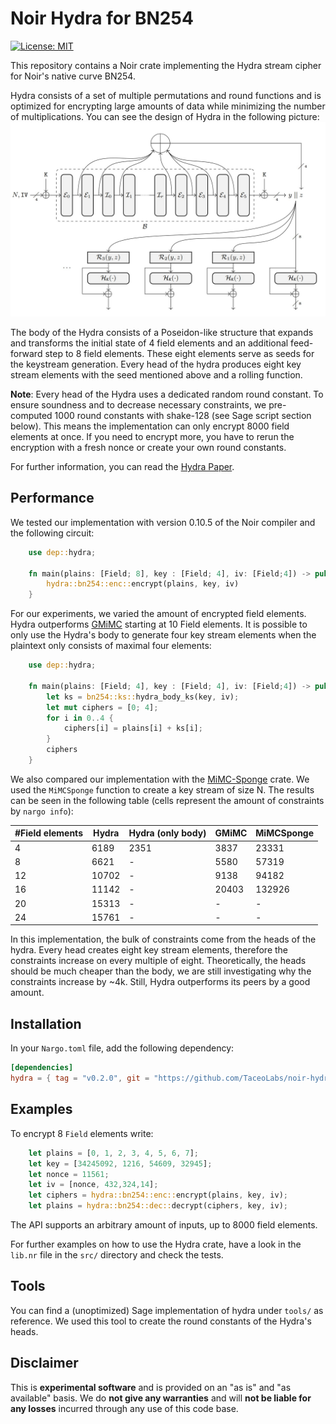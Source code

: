 # Noir Hydra for BN254

[![License: MIT](https://img.shields.io/badge/License-MIT-yellow.svg)](https://opensource.org/licenses/MIT)

This repository contains a Noir crate implementing the Hydra stream cipher for Noir's native curve BN254.

Hydra consists of a set of multiple permutations and round functions and is optimized for encrypting large amounts of data while minimizing the number of multiplications. You can see the design of Hydra in the following picture:
![Hydra Design](https://github.com/TaceoLabs/noir-hydra/blob/1847fdcec75c1f25979f943e993cc16c04910c58/fig/hydra.jpeg)

The body of the Hydra consists of a Poseidon-like structure that expands and transforms the initial state of 4 field elements and an additional feed-forward step to 8 field elements. These eight elements serve as seeds for the keystream generation. Every head of the hydra produces eight key stream elements with the seed mentioned above and a rolling function.

**Note**: Every head of the Hydra uses a dedicated random round constant. To ensure soundness and to decrease necessary constraints, we pre-computed 1000 round constants with shake-128 (see Sage script section below). This means the implementation can only encrypt 8000 field elements at once. If you need to encrypt more, you have to rerun the encryption with a fresh nonce or create your own round constants.

For further information, you can read the [Hydra Paper](https://eprint.iacr.org/2022/342.pdf).

## Performance

We tested our implementation with version 0.10.5 of the Noir compiler and the following circuit:

```Rust
    use dep::hydra;

    fn main(plains: [Field; 8], key : [Field; 4], iv: [Field;4]) -> pub [Field; 8] {
        hydra::bn254::enc::encrypt(plains, key, iv)
    }
```

For our experiments, we varied the amount of encrypted field elements. Hydra outperforms [GMiMC](https://github.com/TaceoLabs/noir-GMiMC/tree/main) starting at 10 Field elements. It is possible to only use the Hydra's body to generate four key stream elements when the plaintext only consists of maximal four elements:

```Rust
    use dep::hydra;

    fn main(plains: [Field; 4], key : [Field; 4], iv: [Field;4]) -> pub [Field; 4] {
        let ks = bn254::ks::hydra_body_ks(key, iv);
        let mut ciphers = [0; 4];
        for i in 0..4 {
            ciphers[i] = plains[i] + ks[i];
        }
        ciphers
    }
```

We also compared our implementation with the [MiMC-Sponge](https://github.com/seugu/Noir-MiMCsponge/tree/main) crate. We used the `MiMCSponge` function to create a key stream of size N. The results can be seen in the following table (cells represent the amount of constraints by `nargo info`):

| #Field elements | Hydra | Hydra (only body) | GMiMC | MiMCSponge |
| --------------- | ----- | ----------------- | ----- | ---------- |
| 4               | 6189  | 2351              | 3837  | 23331      |
| 8               | 6621  | -                 | 5580  | 57319      |
| 12              | 10702 | -                 | 9138  | 94182      |
| 16              | 11142 | -                 | 20403 | 132926     |
| 20              | 15313 | -                 | -     | -          |
| 24              | 15761 | -                 | -     | -          |

In this implementation, the bulk of constraints come from the heads of the hydra. Every head creates eight key stream elements, therefore the constraints increase on every multiple of eight.
Theoretically, the heads should be much cheaper than the body, we are still investigating why the constraints increase by ~4k. Still, Hydra outperforms its peers by a good amount.

## Installation

In your `Nargo.toml` file, add the following dependency:

```toml
[dependencies]
hydra = { tag = "v0.2.0", git = "https://github.com/TaceoLabs/noir-hydra" }
```

## Examples

To encrypt 8 `Field` elements write:

```Rust
    let plains = [0, 1, 2, 3, 4, 5, 6, 7];
    let key = [34245092, 1216, 54609, 32945];
    let nonce = 11561;
    let iv = [nonce, 432,324,14];
    let ciphers = hydra::bn254::enc::encrypt(plains, key, iv);
    let plains = hydra::bn254::dec::decrypt(ciphers, key, iv);
```

The API supports an arbitrary amount of inputs, up to 8000 field elements.

For further examples on how to use the Hydra crate, have a look in the `lib.nr` file in the `src/` directory and check the tests.

## Tools

You can find a (unoptimized) Sage implementation of hydra under `tools/` as reference. We used this tool to create the round constants of the Hydra's heads.

## Disclaimer

This is **experimental software** and is provided on an "as is" and "as available" basis. We do **not give any warranties** and will **not be liable for any losses** incurred through any use of this code base.
